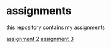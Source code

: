 # assignments
this repository contains my assignments

[assignment 2](assignment2.ipynb)
[assignment 3](assignment3.ipynb)

